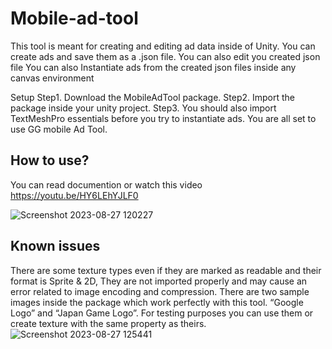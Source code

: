 # Mobile-ad-tool



This tool is meant for creating and editing ad data inside of Unity.
You can create ads and save them as a .json file.
You can also edit you created json file
You can also Instantiate ads from the created json files inside any canvas environment


Setup
Step1. Download the MobileAdTool package.
Step2. Import the package inside your unity project.
Step3. You should also import TextMeshPro essentials before you try to instantiate ads.
You are all set to use GG mobile Ad Tool.

## How to use?
You can read documention or watch this video https://youtu.be/HY6LEhYJLF0 

![Screenshot 2023-08-27 120227](https://github.com/Mr-Honey-Game-Dev/Mobile-ad-tool/assets/61724400/2166e47f-e0a7-40b8-b6e1-7bd26376c2e6)


## Known issues

There are some texture types even if they are  marked as readable and their format is Sprite & 2D, They are not imported properly and may cause an error related to image encoding and compression. There are two sample images inside the package which work perfectly with this tool. “Google Logo” and “Japan Game Logo”. For testing purposes you can use them or create texture with the same property as theirs.
![Screenshot 2023-08-27 125441](https://github.com/Mr-Honey-Game-Dev/Mobile-ad-tool/assets/61724400/091b2d80-b879-4a3c-8eff-ece40b38fe01)
